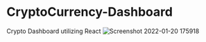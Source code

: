 # CryptoCurrency-Dashboard
Crypto Dashboard utilizing React 
![Screenshot 2022-01-20 175918](https://user-images.githubusercontent.com/79175009/151229573-b38651fd-e3ad-42ee-8c8a-88e1193ab153.png)
